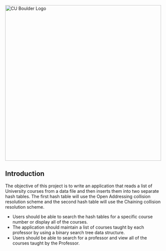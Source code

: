 <img src="https://www.colorado.edu/cs/profiles/express/themes/ucb/images/cu-boulder-logo-text-black.svg" alt="CU Boulder Logo" width="500">

## Introduction
The objective of this project is to write an application that reads a list of University courses from a data file and then inserts them into two separate hash tables.
The first hash table will use the Open Addressing collision resolution scheme and the second hash table will use the Chaining collision resolution scheme.
- Users should be able to search the hash tables for a specific course number or display all of the courses. 
- The application should maintain a list of courses taught by each professor by using a binary search tree data structure.
- Users should be able to search for a professor and view all of the courses taught by the Professor.
